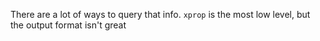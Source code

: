 There are a lot of ways to query that info. `xprop` is the most low level, but the output format isn't great